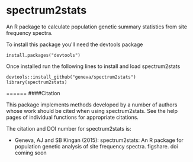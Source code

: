 spectrum2stats
=========
An R package to calculate population genetic summary statistics from site frequency spectra.


To install this package you'll need the devtools package
```
install.packages("devtools")

```
Once installed run the following lines to install and load spectrum2stats
```
devtools::install_github("geneva/spectrum2stats")
library(spectrum2stats)
```
======
####Citation

This package implements methods developed by a number of authors whose work should be cited when using spectrum2stats. See the help pages of individual functions for appropriate citations.

The citation and  DOI number for spectrum2stats  is:   
  * Geneva, AJ and SB Kingan (2015): spectrum2stats: An R package for population genetic analysis of site frequency spectra. figshare. doi coming soon
